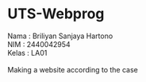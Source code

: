 # UTS-Webprog
Nama   : Briliyan Sanjaya Hartono <br />
NIM    : 2440042954 <br />
Kelas  : LA01 <br />
<br />
Making a website according to the case
